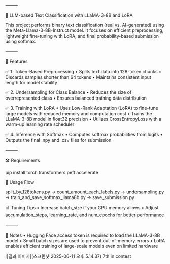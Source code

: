 
⸻

🧠 LLM-based Text Classification with LLaMA-3-8B and LoRA

This project performs binary text classification (real vs. AI-generated) using the Meta-Llama-3-8B-Instruct model. It focuses on efficient preprocessing, lightweight fine-tuning with LoRA, and final probability-based submission using softmax.

⸻

🚀 Features

✅ 1. Token-Based Preprocessing
	•	Splits text data into 128-token chunks
	•	Discards samples shorter than 64 tokens
	•	Maintains consistent input length for model stability

✅ 2. Undersampling for Class Balance
	•	Reduces the size of overrepresented class
	•	Ensures balanced training data distribution

✅ 3. Training with LoRA
	•	Uses Low-Rank Adaptation (LoRA) to fine-tune large models with reduced memory and computation cost
	•	Trains the LLaMA-3-8B model in float32 precision
	•	Utilizes CrossEntropyLoss with a warm-up learning rate scheduler

✅ 4. Inference with Softmax
	•	Computes softmax probabilities from logits
	•	Outputs the final .npy and .csv files for submission

⸻

🛠️ Requirements

pip install torch transformers peft accelerate

🧪 Usage Flow

split_by_128tokens.py 
→ count_amount_each_labels.py 
→ undersampling.py 
→ train_and_save_softmax_llama8b.py 
→ save_submission.py

📊 Tuning Tips
	•	Increase batch_size if your GPU memory allows
	•	Adjust accumulation_steps, learning_rate, and num_epochs for better performance

⸻

📌 Notes
	•	Hugging Face access token is required to load the LLaMA-3-8B model
	•	Small batch sizes are used to prevent out-of-memory errors
	•	LoRA enables efficient training of large-scale models even on limited hardware



![결과 이미지](스크린샷 2025-06-11 오후 5.14.37)
7th in contest
